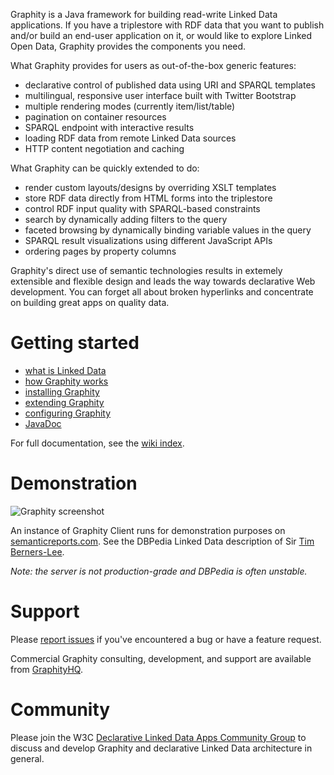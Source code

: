 Graphity is a Java framework for building read-write Linked Data applications. If you have a triplestore with RDF
data that you want to publish and/or build an end-user application on it, or would like to explore Linked Open
Data, Graphity provides the components you need.

What Graphity provides for users as out-of-the-box generic features:
* declarative control of published data using URI and SPARQL templates
* multilingual, responsive user interface built with Twitter Bootstrap
* multiple rendering modes (currently item/list/table)
* pagination on container resources
* SPARQL endpoint with interactive results
* loading RDF data from remote Linked Data sources
* HTTP content negotiation and caching

What Graphity can be quickly extended to do:
* render custom layouts/designs by overriding XSLT templates
* store RDF data directly from HTML forms into the triplestore
* control RDF input quality with SPARQL-based constraints
* search by dynamically adding filters to the query
* faceted browsing by dynamically binding variable values in the query
* SPARQL result visualizations using different JavaScript APIs
* ordering pages by property columns

Graphity's direct use of semantic technologies results in extemely extensible and flexible design and leads the
way towards declarative Web development. You can forget all about broken hyperlinks and concentrate on building
great apps on quality data.

Getting started
===============

* [what is Linked Data](../../wiki/What-is-Linked-Data)
* [how Graphity works](../../wiki/How-Graphity-works)
* [installing Graphity](../../wiki/Installation)
* [extending Graphity](../../wiki/Extending-Graphity)
* [configuring Graphity](../../wiki/Cofiguration)
* [JavaDoc](http://graphity.github.io/graphity-browser/apidocs)

For full documentation, see the [wiki index](../../wiki).

Demonstration
=============

![Graphity screenshot](https://raw.github.com/Graphity/graphity-browser/master/screenshot.jpg)

An instance of Graphity Client runs for demonstration purposes on [semanticreports.com](http://semanticreports.com).
See the DBPedia Linked Data description of Sir [Tim Berners-Lee](http://semanticreports.com/?uri=http%3A%2F%2Fdbpedia.org%2Fresource%2FTim_Berners-Lee).

_Note: the server is not production-grade and DBPedia is often unstable._

Support
=======

Please [report issues](../../issues) if you've encountered a bug or have a feature request.

Commercial Graphity consulting, development, and support are available from [GraphityHQ](http://graphityhq.com).

Community
=========

Please join the W3C [Declarative Linked Data Apps Community Group](http://www.w3.org/community/declarative-apps/) to discuss
and develop Graphity and declarative Linked Data architecture in general.